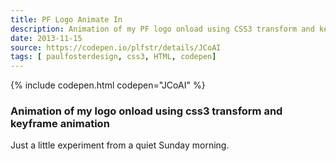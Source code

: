 ```yaml
---
title: PF Logo Animate In
description: Animation of my PF logo onload using CSS3 transform and keyframe animation. A little experiment to come from a quiet Sunday morning.
date: 2013-11-15
source: https://codepen.io/plfstr/details/JCoAI
tags: [ paulfosterdesign, css3, HTML, codepen]
---
```

{% include codepen.html codepen="JCoAI" %}

### Animation of my logo onload using css3 transform and keyframe animation

Just a little experiment from a quiet Sunday morning.